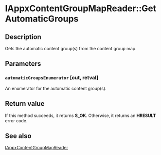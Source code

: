 # IAppxContentGroupMapReader::GetAutomaticGroups

## Description

Gets the automatic content group(s) from the content group map.

## Parameters

### `automaticGroupsEnumerator` [out, retval]

An enumerator for the automatic content group(s).

## Return value

If this method succeeds, it returns **S_OK**. Otherwise, it returns an **HRESULT** error code.

## See also

[IAppxContentGroupMapReader](https://learn.microsoft.com/windows/desktop/api/appxpackaging/nn-appxpackaging-iappxcontentgroupmapreader)